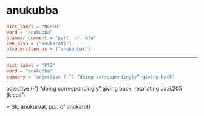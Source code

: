 # anukubba

``` toml
dict_label = "NCPED"
word = "anukubba"
grammar_comment = "part. pr. mfn"
see_also = ["anukaroti"]
also_written_as = ["anukubbat"]
```

--------------------

``` toml
dict_label = "PTS"
word = "anukubba"
summary = "adjective (-˚) “doing correspondingly” giving back"
```

adjective (\-˚) “doing correspondingly” giving back, retaliating Ja.ii.205 (kicca˚)

= Sk. anukurvat, ppr. of anukaroti

